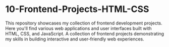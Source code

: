 # 10-Frontend-Projects-HTML-CSS
This repository showcases my collection of frontend development projects. Here you'll find various web applications and user interfaces built with HTML, CSS, and JavaScript.  A collection of frontend projects demonstrating my skills in building interactive and user-friendly web experiences.
